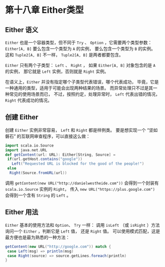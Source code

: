 # 第十八章 Either类型

## Either 语义

`Either` 也是一个容器类型，但不同于 `Try` 、 `Option` ，它需要两个类型参数： `Either[A, B]` 要么包含一个类型为 `A` 的实例， 要么包含一个类型为 `B` 的实例。 这和 `Tuple2[A, B]` 不一样， `Tuple2[A, B]` 是两者都要包含。

`Either` 只有两个子类型： `Left` 、 `Right` ， 如果 `Either[A, B]` 对象包含的是 `A` 的实例， 那它就是 `Left` 实例，否则就是 `Right` 实例。

在语义上，`Either` 并没有指定哪个子类型代表错误，哪个代表成功， 毕竟，它是一种通用的类型，适用于可能会出现两种结果的场景。 而异常处理只不过是其一种常见的使用场景而已， 不过，按照约定，处理异常时， `Left` 代表出错的情况， `Right` 代表成功的情况。

## 创建 Either

创建 `Either` 实例非常容易， `Left` 和 `Right` 都是样例类。 要是想实现一个 “坚如磐石” 的互联网审查程序，可以直接这么做：

```scala
import scala.io.Source
import java.net.URL
def getContent(url: URL): Either[String, Source] =
 if(url.getHost.contains("google"))
   Left("Requested URL is blocked for the good of the people!")
 else
  Right(Source.fromURL(url))
```

调用 `getContent(new URL("http://danielwestheide.com"))` 会得到一个封装有 `scala.io.Source` 实例的 `Right`， 传入 `new URL("https://plus.google.com")` 会得到一个含有 `String` 的 `Left` 。

## Either 用法

`Either` 基本的使用方法和 `Option`、 `Try` 一样： 调用 `isLeft` （或 `isRight` ）方法询问一个 `Either` ，判断它是 `Left` 值， 还是 `Right` 值。 可以使用模式匹配，这是最方便也是最为熟悉的一种方法：

```scala
getContent(new URL("http://google.com")) match {
 case Left(msg) => println(msg)
 case Right(source) => source.getLines.foreach(println)
}
```